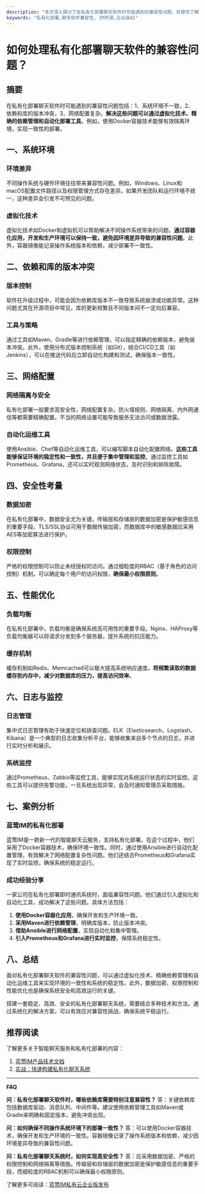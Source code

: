 ```yaml
---
description: "本文深入探讨了在私有化部署聊天软件时可能遇到的兼容性问题，并提供了解决方案与最佳实践。"
keywords: "私有化部署,聊天软件兼容性, IM开源,企业级AI"
---
```

# 如何处理私有化部署聊天软件的兼容性问题？

## 摘要
在私有化部署聊天软件时可能遇到的兼容性问题包括：1、系统环境不一致，2、依赖和库的版本冲突，3、网络配置复杂。**解决这些问题可以通过虚拟化技术、精确的依赖管理和自动化部署工具**。例如，使用Docker容器技术能够有效隔离环境，实现一致性的部署。

## 一、系统环境

### 环境差异
不同操作系统与硬件环境往往带来兼容性问题。例如，Windows、Linux和macOS配置文件路径以及权限管理方式存在差异。如果开发团队和运行环境不统一，这种差异会引发不可预见的问题。

### 虚拟化技术
虚拟化技术如Docker和虚拟机可以帮助解决不同操作系统带来的问题。**通过容器化应用，开发和生产环境可以保持一致，避免因环境差异导致的兼容性问题**。此外，容器镜像能记录操作系统版本和依赖，减少部署不一致性。

## 二、依赖和库的版本冲突

### 版本控制
软件在升级过程中，可能会因为依赖库版本不一致导致系统崩溃或功能异常。这种问题尤其在开源项目中常见，库的更新频繁且不同版本间不一定向后兼容。

### 工具与策略
通过工具如Maven、Gradle等进行依赖管理，可以指定精确的依赖版本，避免版本冲突。此外，使用分布式版本控制系统（如Git），结合CI/CD工具（如Jenkins），可以在推送代码后立即自动化构建和测试，确保版本一致性。

## 三、网络配置

### 网络隔离与安全
私有化部署一般要求高安全性，网络配置复杂。防火墙规则、网络隔离、内外网通信等都需要精确配置。不当的网络设置可能导致服务无法访问或数据泄露。

### 自动化运维工具
使用Ansible、Chef等自动化运维工具，可以编写脚本自动化配置网络。**这些工具能够保证环境的稳定性和一致性，并且便于集中管理和监控**。通过监控工具如Prometheus、Grafana，还可以实时观测网络状态，及时识别和排除故障。

## 四、安全性考量

### 数据加密
在私有化部署中，数据安全尤为关键。传输层和存储层的数据加密是保护敏感信息的重要手段。TLS/SSL协议可用于数据传输加密，而数据库中的敏感数据应采用AES等加密算法进行保护。

### 权限控制
严格的权限控制可以防止未经授权的访问。通过细粒度的RBAC（基于角色的访问控制）机制，可以确定每个用户的访问权限，**确保最小权限原则**。

## 五、性能优化

### 负载均衡
在私有化部署中，负载均衡是确保系统高可用性的重要手段。Nginx、HAProxy等负载均衡器可以将请求分发到多个服务器，提升系统的抗压能力。

### 缓存机制
缓存机制如Redis、Memcached可以极大提高系统响应速度。**将频繁读取的数据缓存到内存中，减少对数据库的压力，提高访问效率**。

## 六、日志与监控

### 日志管理
集中式日志管理有助于快速定位和排查问题。ELK（Elasticsearch、Logstash、Kibana）是一个典型的日志收集分析平台，能够收集来自多个节点的日志，并进行实时分析和展示。

### 系统监控
通过Prometheus、Zabbix等监控工具，能够实现对系统运行状态的实时监控。这些工具可以提供告警功能，一旦系统出现异常，会及时通知管理员采取措施。

## 七、案例分析

### 蓝莺IM的私有化部署
蓝莺IM是一款新一代的智能聊天云服务，支持私有化部署。在这个过程中，他们采用了Docker容器技术，确保环境一致性。同时，通过使用Ansible进行自动化配置管理，有效解决了网络配置复杂性问题。他们还结合Prometheus和Grafana实现了实时监控，确保系统的稳定运行。

### 成功经验分享
一家公司在私有化部署即时通讯系统时，面临兼容性问题。他们通过引入虚拟化和自动化工具，成功解决了这些问题。具体方法包括：
1. **使用Docker容器化应用**，确保开发和生产环境一致。
2. **采用Maven进行依赖管理**，明确库版本，防止版本冲突。
3. **借助Ansible进行网络配置**，实现自动化和集中管理。
4. **引入Prometheus和Grafana进行实时监控**，保障系统稳定性。

## 八、总结
面对私有化部署聊天软件的兼容性问题，可以通过虚拟化技术、精确依赖管理和自动化运维工具来实现环境的一致性和系统的稳定性。此外，数据加密、权限控制和性能优化也是确保系统安全和高效运行的关键。

搭建一套稳定、高效、安全的私有化部署聊天系统，需要结合多种技术和方法。通过系统化的解决方案，可以有效应对兼容性挑战，确保系统平稳运行。

## 推荐阅读

了解更多关于智能聊天服务和私有化部署的内容：

1. [蓝莺IM产品技术文档](https://www.lanyingim.com/docs)
2. [实战：快速构建私有化聊天系统](https://www.lanyingim.com/articles/private-deployment-chat-system)

---

**FAQ**

**问：私有化部署聊天软件时，哪些依赖库需要特别注意兼容性？**
答：关键依赖库包括数据库驱动、消息队列、中间件等。建议使用依赖管理工具如Maven或Gradle来明确和固定版本，避免冲突出现。

**问：如何确保不同操作系统环境下的部署一致性？**
答：可以使用Docker容器技术，确保开发和生产环境的一致性。容器镜像记录了操作系统版本和依赖，减少因环境差异导致的兼容性问题。

**问：私有化部署聊天系统时，如何实现高安全性？**
答：应采用数据加密、严格的权限控制和网络隔离等措施。传输层和存储层的数据加密是保护敏感信息的重要手段，而细粒度的RBAC机制可以确保最小权限原则。

了解更多可阅读：[蓝莺IM私有云企业版发布](https://www.lanyingim.com/articles/lanying-im-private-cloud-enterprise-edition)
